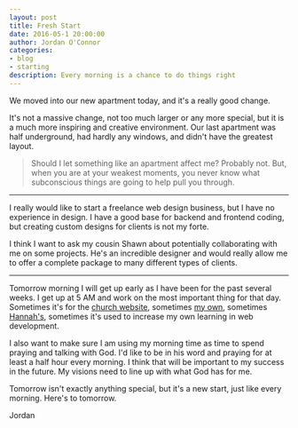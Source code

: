 ```yaml
---
layout: post
title: Fresh Start
date: 2016-05-1 20:00:00
author: Jordan O'Connor
categories:
- blog
- starting
description: Every morning is a chance to do things right
---
```


We moved into our new apartment today, and it's a really good change.

It's not a massive change, not too much larger or any more special, but it is a much more inspiring and creative environment. Our last apartment was half underground, had hardly any windows, and didn't have the greatest layout.

>Should I let something like an apartment affect me? Probably not. But, when you are at your weakest moments, you never know what subconscious things are going to help pull you through.

----------

I really would like to start a freelance web design business, but I have no experience in design. I have a good base for backend and frontend coding, but creating custom designs for clients is not my forte.

I think I want to ask my cousin Shawn about potentially collaborating with me on some projects. He's an incredible designer and would really allow me to offer a complete package to many different types of clients.

----------

Tomorrow morning I will get up early as I have been for the past several weeks. I get up at 5 AM and work on the most important thing for that day. Sometimes it's for the [church website][church], sometimes [my own][mine], sometimes [Hannah's][hannah], sometimes it's used to increase my own learning in web development.

I also want to make sure I am using my morning time as time to spend praying and talking with God. I'd like to be in his word and praying for at least a half hour every morning. I think that will be important to my success in the future. My visions need to line up with what God has for me.

Tomorrow isn't exactly anything special, but it's a new start, just like every morning. Here's to tomorrow.

Jordan

[church]: http://riverrochester.com
[hannah]: http://thegenuinelife.co
[mine]: http://jordanmoconnor.com
